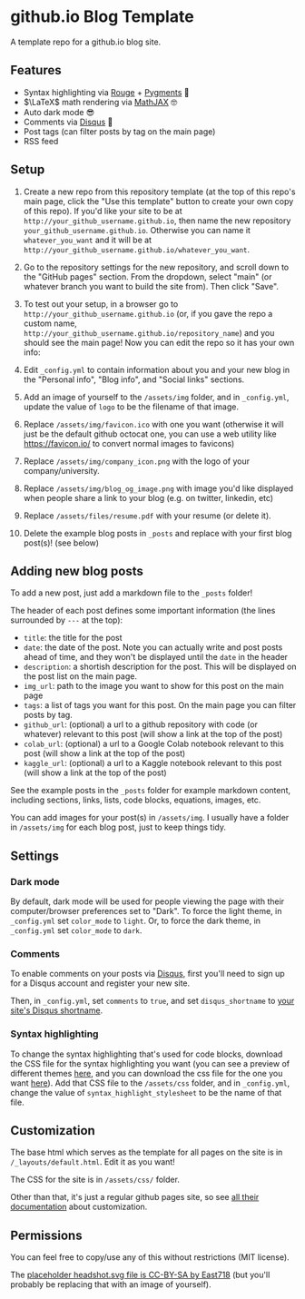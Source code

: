 # github.io Blog Template

A template repo for a github.io blog site.



## Features

- Syntax highlighting via [Rouge](http://rouge.jneen.net/) + [Pygments](https://pygments.org/) :rainbow:
- $\LaTeX$ math rendering via [MathJAX](https://www.mathjax.org/) :nerd_face:
- Auto dark mode :sunglasses:
- Comments via [Disqus](https://disqus.com/) :speech_balloon:
- Post tags (can filter posts by tag on the main page)
- RSS feed



## Setup

1. Create a new repo from this repository template (at the top of this repo's main page, click the "Use this template" button to create your own copy of this repo).  If you'd like your site to be at `http://your_github_username.github.io`, then name the new repository `your_github_username.github.io`.  Otherwise you can name it `whatever_you_want` and it will be at `http://your_github_username.github.io/whatever_you_want`.

2. Go to the repository settings for the new repository, and scroll down to the "GitHub pages" section.  From the dropdown, select "main" (or whatever branch you want to build the site from).  Then click "Save".

3. To test out your setup, in a browser go to `http://your_github_username.github.io` (or, if you gave the repo a custom name, `http://your_github_username.github.io/repository_name`) and you should see the main page!  Now you can edit the repo so it has your own info:

4. Edit `_config.yml` to contain information about you and your new blog in the "Personal info", "Blog info", and "Social links" sections.

5. Add an image of yourself to the `/assets/img` folder, and in `_config.yml`, update the value of `logo` to be the filename of that image.

6. Replace `/assets/img/favicon.ico` with one you want (otherwise it will just be the default github octocat one, you can use a web utility like https://favicon.io/ to convert normal images to favicons)

7. Replace `/assets/img/company_icon.png` with the logo of your company/university.

8. Replace `/assets/img/blog_og_image.png` with image you'd like displayed when people share a link to your blog (e.g. on twitter, linkedin, etc)

9. Replace `/assets/files/resume.pdf` with your resume (or delete it).

10. Delete the example blog posts in `_posts` and replace with your first blog post(s)! (see below)



## Adding new blog posts

To add a new post, just add a markdown file to the `_posts` folder!

The header of each post defines some important information (the lines surrounded by `---` at the top):

* `title`: the title for the post
* `date`: the date of the post.  Note you can actually write and post posts ahead of time, and they won't be displayed until the `date` in the header
* `description`: a shortish description for the post.  This will be displayed on the post list on the main page.
* `img_url`: path to the image you want to show for this post on the main page
* `tags`: a list of tags you want for this post.  On the main page you can filter posts by tag.
* `github_url`: (optional) a url to a github repository with code (or whatever) relevant to this post (will show a link at the top of the post)
* `colab_url`: (optional) a url to a Google Colab notebook relevant to this post (will show a link at the top of the post)
* `kaggle_url`: (optional) a url to a Kaggle notebook relevant to this post (will show a link at the top of the post)

See the example posts in the `_posts` folder for example markdown content, including sections, links, lists, code blocks, equations, images, etc.

You can add images for your post(s) in `/assets/img`.  I usually have a folder in `/assets/img` for each blog post, just to keep things tidy.



## Settings

### Dark mode

By default, dark mode will be used for people viewing the page with their computer/browser preferences set to "Dark".  To force the light theme, in `_config.yml` set `color_mode` to `light`.  Or, to force the dark theme, in `_config.yml` set `color_mode` to `dark`.

### Comments

To enable comments on your posts via [Disqus](https://disqus.com/), first you'll need to sign up for a Disqus account and register your new site.

Then, in `_config.yml`, set `comments` to `true`, and set `disqus_shortname` to [your site's Disqus shortname](https://help.disqus.com/en/articles/1717111-what-s-a-shortname).

### Syntax highlighting

To change the syntax highlighting that's used for code blocks, download the CSS file for the syntax highlighting you want (you can see a preview of different themes [here](http://jwarby.github.io/jekyll-pygments-themes/languages/javascript.html), and you can download the css file for the one you want [here](https://github.com/richleland/pygments-css)).  Add that CSS file to the `/assets/css` folder, and in `_config.yml`, change the value of `syntax_highlight_stylesheet` to be the name of that file.


## Customization

The base html which serves as the template for all pages on the site is in `/_layouts/default.html`.  Edit it as you want!

The CSS for the site is in `/assets/css/` folder.

Other than that, it's just a regular github pages site, so see [all their documentation](https://pages.github.com/) about customization.



## Permissions

You can feel free to copy/use any of this without restrictions (MIT license).

The [placeholder headshot.svg file is CC-BY-SA by East718](https://commons.wikimedia.org/wiki/File:718smiley.svg) (but you'll probably be replacing that with an image of yourself).
